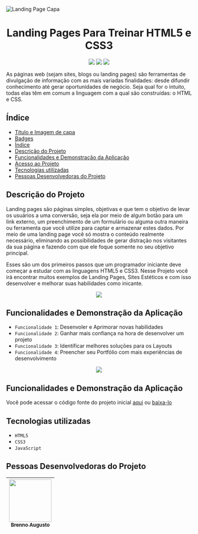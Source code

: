 ![Landing Page Capa](https://i.imgur.com/AmDeqC6.jpg)
<h1 align="center" id="landing-page">Landing Pages Para Treinar HTML5 e CSS3</h1> 
<p align="center" id="badges">
  <img src="http://img.shields.io/static/v1?label=STATUS&message=EM%20DESENVOLVIMENTO&color=GREEN&style=for-the-badge"/>
  <img src="https://img.shields.io/static/v1?label=ATUALIZA%C3%87%C3%83O&message=FEVEREIRO&color=blue&style=for-the-badge"/>
  <img src="https://img.shields.io/static/v1?label=FERRAMENTAS&message=HTML5%20e%20CSS3&color=red&style=for-the-badge"/>
</p>

<p>As páginas web (sejam sites, blogs ou landing pages) são ferramentas de divulgação de informação com as mais variadas finalidades: desde difundir conhecimento até gerar oportunidades de negócio. Seja qual for o intuito, todas elas têm em comum a linguagem com a qual são construídas: o HTML e CSS.
</p>

## Índice 

* [Título e Imagem de capa](#landing-page)
* [Badges](#badges)
* [Índice](#índice)
* [Descrição do Projeto](#descrição-do-projeto)
* [Funcionalidades e Demonstração da Aplicação](#funcionalidades-e-demonstração-da-aplicação)
* [Acesso ao Projeto](#acesso-ao-projeto)
* [Tecnologias utilizadas](#tecnologias-utilizadas)
* [Pessoas Desenvolvedoras do Projeto](#pessoas-desenvolvedoras)

<h2 id="descrição-do-projeto">Descrição do Projeto</h2>

<p>Landing pages são páginas simples, objetivas e que tem o objetivo de levar os usuários a uma conversão, seja ela por meio de algum botão para um link externo, um preenchimento de um formulário ou alguma outra maneira ou ferramenta que você utilize para captar e armazenar estes dados. Por meio de uma landing page você só mostra o conteúdo realmente necessário, eliminando as possibilidades de gerar distração nos visitantes da sua página e fazendo com que ele foque somente no seu objetivo principal.</p>

<p>Esses são um dos primeiros passos que um programador iniciante deve começar a estudar com as linguagens HTML5 e CSS3. Nesse Projeto você irá encontrar muitos exemplos de Landing Pages, Sites Estéticos e com isso desenvolver e melhorar suas habilidades como inicante.</p>

<p align="center">
  <img src="https://i.imgur.com/kkEIkJj.png"/>
</p>

<h2 id="funcionalidades-e-demonstração-da-aplicação">Funcionalidades e Demonstração da Aplicação</h2>

- `Funcionalidade 1`: Desenvoler e Aprimorar novas habilidades
- `Funcionalidade 2`: Ganhar mais confiança na hora de desenvolver um projeto
- `Funcionalidade 3`: Identificar melhores soluções para os Layouts 
- `Funcionalidade 4`: Preencher seu Portfólio com mais experiências de desenvolvimento

<p align="center">
  <img src="https://i.imgur.com/ioVhJzE.gif"/>
</p>

<h2 id="acesso-ao-projeto">Funcionalidades e Demonstração da Aplicação</h2>

<p>Você pode acessar o código fonte do projeto inicial <a href="https://github.com/Brenn0219/Landing-Page-"> aqui</a> ou <a href="https://github.com/Brenn0219/Landing-Page-">baixa-lo</a></p>

<h2 id="tecnologias-utilizadas">Tecnologias utilizadas</h2>

- ``HTML5``
- ``CSS3``
- ``JavaScript``

<h2 id="pessoas-desenvolvedoras">Pessoas Desenvolvedoras do Projeto</h2>

| [<img src="https://i.imgur.com/T6gSn94.jpg" width=115><br><sub>Brenno Augusto</sub>](https://github.com/Brenn0219/) |  
| :---: | 
